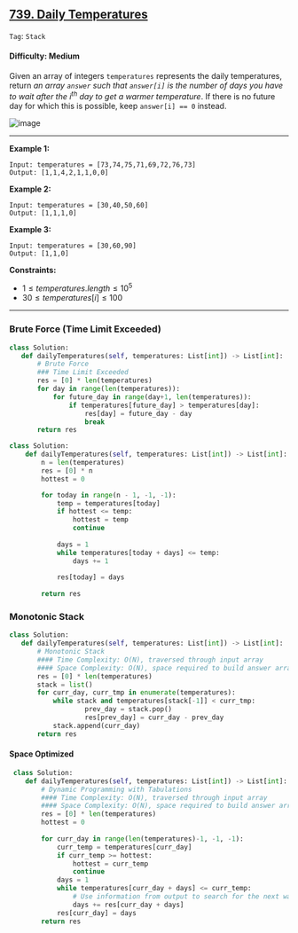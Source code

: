 ## [739. Daily Temperatures](https://leetcode.com/problems/daily-temperatures)

```Tag```: ```Stack``` 

#### Difficulty: Medium

Given an array of integers ```temperatures``` represents the daily temperatures, return _an array ```answer``` such that ```answer[i]``` is the number of days you have to wait after the i<sup>th</sup> day to get a warmer temperature_. If there is no future day for which this is possible, keep ```answer[i] == 0``` instead.

![image](https://github.com/quananhle/Python/assets/35042430/7779aa75-c344-4736-ac36-f523c953f62a)

---

__Example 1:__

```
Input: temperatures = [73,74,75,71,69,72,76,73]
Output: [1,1,4,2,1,1,0,0]
```

__Example 2:__

```
Input: temperatures = [30,40,50,60]
Output: [1,1,1,0]
```

__Example 3:__

```
Input: temperatures = [30,60,90]
Output: [1,1,0]
```

__Constraints:__

- $1 \le temperatures.length \le 10^5$
- $30 \le temperatures[i] \le 100$

---
 
 ### Brute Force (Time Limit Exceeded)
 
 ```Python
 class Solution:
    def dailyTemperatures(self, temperatures: List[int]) -> List[int]:
        # Brute Force
        ### Time Limit Exceeded
        res = [0] * len(temperatures)
        for day in range(len(temperatures)):
            for future_day in range(day+1, len(temperatures)):
                if temperatures[future_day] > temperatures[day]:
                    res[day] = future_day - day
                    break
        return res
```

```Python
class Solution:
    def dailyTemperatures(self, temperatures: List[int]) -> List[int]:
        n = len(temperatures)
        res = [0] * n
        hottest = 0

        for today in range(n - 1, -1, -1):
            temp = temperatures[today]
            if hottest <= temp:
                hottest = temp
                continue
            
            days = 1
            while temperatures[today + days] <= temp:
                days += 1
            
            res[today] = days
        
        return res
```

### Monotonic Stack

 ```Python
 class Solution:
    def dailyTemperatures(self, temperatures: List[int]) -> List[int]:
        # Monotonic Stack
        #### Time Complexity: O(N), traversed through input array
        #### Space Complexity: O(N), space required to build answer array
        res = [0] * len(temperatures)
        stack = list()
        for curr_day, curr_tmp in enumerate(temperatures):
            while stack and temperatures[stack[-1]] < curr_tmp:
                    prev_day = stack.pop()
                    res[prev_day] = curr_day - prev_day
            stack.append(curr_day)
        return res
```

#### Space Optimized

```Python
 class Solution:
    def dailyTemperatures(self, temperatures: List[int]) -> List[int]:
        # Dynamic Programming with Tabulations
        #### Time Complexity: O(N), traversed through input array
        #### Space Complexity: O(N), space required to build answer array        
        res = [0] * len(temperatures)
        hottest = 0
        
        for curr_day in range(len(temperatures)-1, -1, -1):
            curr_temp = temperatures[curr_day]
            if curr_temp >= hottest:
                hottest = curr_temp
                continue
            days = 1
            while temperatures[curr_day + days] <= curr_temp:
                # Use information from output to search for the next warmer day
                days += res[curr_day + days]
            res[curr_day] = days
        return res
```
